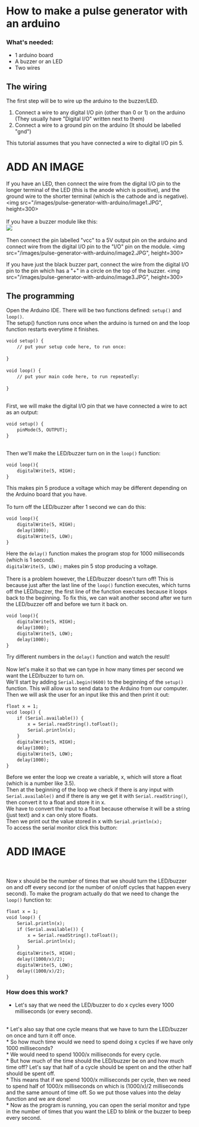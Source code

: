 # How to make a pulse generator with an arduino

### What's needed:
* 1 arduino board
* A buzzer or an LED
* Two wires

## The wiring
The first step will be to wire up the arduino to the buzzer/LED.
1. Connect a wire to any digital I/O pin (other than 0 or 1) on the arduino (They usually have "Digital I/O" written next to them)
2. Connect a wire to a ground pin on the arduino (It should be labelled "gnd")

This tutorial assumes that you have connected a wire to digital I/O pin 5.

# ADD AN IMAGE

If you have an LED, then connect the wire from the digital I/O pin to the longer terminal of the LED (this is the anode which is positive), and the ground wire to the shorter terminal (which is the cathode and is negative). <br>
<img src="/images/pulse-generator-with-arduino/image1.JPG", height=300>
<br><br>
If you have a buzzer module like this: <br>
<img src="https://img.dxcdn.com/productimages/sku_151561_1.jpg" height=300>

Then connect the pin labelled "vcc" to a 5V output pin on the arduino and connect wire from the digital I/O pin to the "I/O" pin on the module.
<img src="/images/pulse-generator-with-arduino/image2.JPG", height=300>
<br>

If you have just the black buzzer part, connect the wire from the digital I/O pin to the pin which has a "+" in a circle on the top of the buzzer.
<img src="/images/pulse-generator-with-arduino/image3.JPG", height=300>
<br>
## The programming
Open the Arduino IDE. There will be two functions defined: `setup()` and `loop()`. 
<br>
The setup() function runs once when the arduino is turned on and the loop function restarts everytime it finishes.
```
void setup() {
    // put your setup code here, to run once:

}

void loop() {
    // put your main code here, to run repeatedly:

}
```
<br>First, we will make the digital I/O pin that we have connected a wire to act as an output:
```
void setup() {
    pinMode(5, OUTPUT);
}
```
<br>Then we'll make the LED/buzzer turn on in the `loop()` function:
```
void loop(){
    digitalWrite(5, HIGH);
}
```
This makes pin 5 produce a voltage which may be different depending on the Arduino board that you have. 
<br><br>
To turn off the LED/buzzer after 1 second we can do this:
```
void loop(){
    digitalWrite(5, HIGH);
    delay(1000);
    digitalWrite(5, LOW);
}
```
Here the `delay()` function makes the program stop for 1000 milliseconds (which is 1 second).
<br>
`digitalWrite(5, LOW);` makes pin 5 stop producing a voltage.
<br><br>
There is a problem however, the LED/buzzer doesn't turn off! This is because just after the last line of the `loop()` function executes, which turns off the LED/buzzer, the first line of the function executes because it loops back to the beginning.
To fix this, we can wait another second after we turn the LED/buzzer off and before we turn it back on.
```
void loop(){
    digitalWrite(5, HIGH);
    delay(1000);
    digitalWrite(5, LOW);
    delay(1000);
}
```
Try different numbers in the `delay()` function and watch the result!
<br><br>
Now let's make it so that we can type in how many times per second we want the LED/buzzer to turn on. 
<br>
We'll start by adding `Serial.begin(9600)` to the beginning of the `setup()` function. This will allow us to send data to the Arduino from our computer.
<br>
Then we will ask the user for an input like this and then print it out:
```
float x = 1;
void loop() {
    if (Serial.available()) {
        x = Serial.readString().toFloat();
        Serial.println(x);
    }
    digitalWrite(5, HIGH);
    delay(1000);
    digitalWrite(5, LOW);
    delay(1000);
}
```
Before we enter the loop we create a variable, x, which will store a float (which is a number like 3.5).
<br>
Then at the beginning of the loop we check if there is any input with `Serial.available()` and if there is any we get it with `Serial.readString()`, then convert it to a float and store it in x.
<br>
We have to convert the input to a float because otherwise it will be a string (just text) and x can only store floats.
<br>
Then we print out the value stored in x with `Serial.println(x);`
<br>
To access the serial monitor click this button:
# ADD IMAGE
<br><br>
Now x should be the number of times that we should turn the LED/buzzer on and off every second (or the number of on/off cycles that happen every second). To make the program actually do that we need to change the `loop()` function to:
```
float x = 1;
void loop() {
    Serial.println(x);
    if (Serial.available()) {
        x = Serial.readString().toFloat();
        Serial.println(x);
    }
    digitalWrite(5, HIGH);
    delay((1000/x)/2);
    digitalWrite(5, LOW);
    delay((1000/x)/2);
}
```
### How does this work?
* Let's say that we need the LED/buzzer to do x cycles every 1000 milliseconds (or every second). 
<br>
* Let's also say that one cycle means that we have to turn the LED/buzzer on once and turn it off once.
<br>
* So how much time would we need to spend doing x cycles if we have only 1000 milliseconds?
<br>
* We would need to spend 1000/x milliseconds for every cycle.
<br>
* But how much of the time should the LED/buzzer be on and how much time off? Let's say that half of a cycle should be spent on and the other half should be spent off.
<br>
* This means that if we spend 1000/x milliseconds per cycle, then we need to spend half of 1000/x milliseconds on which is (1000/x)/2 milliseconds and the same amount of time off. So we put those values into the delay function and we are done!
<br>
* Now as the program is running, you can open the serial monitor and type in the number of times that you want the LED to blink or the buzzer to beep every second.

